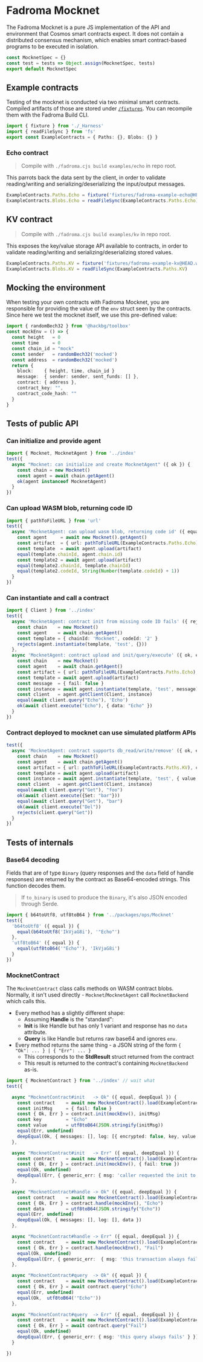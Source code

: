 # Fadroma Mocknet

The Fadroma Mocknet is a pure JS implementation of the
API and environment that Cosmos smart contracts expect.
It does not contain a distributed consensus mechanism,
which enables smart contract-based programs to be executed in isolation.

```typescript
const MocknetSpec = {}
const test = tests => Object.assign(MocknetSpec, tests)
export default MocknetSpec
```

## Example contracts

Testing of the mocknet is conducted via two minimal smart contracts.
Compiled artifacts of those are stored under [`/fixtures`](../fixtures).
You can recompile them with the Fadroma Build CLI.

```typescript
import { fixture } from './_Harness'
import { readFileSync } from 'fs'
export const ExampleContracts = { Paths: {}, Blobs: {} }
```

### Echo contract

> Compile with `./fadroma.cjs build examples/echo` in repo root.

This parrots back the data sent by the client, in order to validate
reading/writing and serializing/deserializing the input/output messages.

```typescript
ExampleContracts.Paths.Echo = fixture('fixtures/fadroma-example-echo@HEAD.wasm')
ExampleContracts.Blobs.Echo = readFileSync(ExampleContracts.Paths.Echo)
```

## KV contract

> Compile with `./fadroma.cjs build examples/kv` in repo root.

This exposes the key/value storage API available to contracts,
in order to validate reading/writing and serializing/deserializing stored values.

```typescript
ExampleContracts.Paths.KV = fixture('fixtures/fadroma-example-kv@HEAD.wasm')
ExampleContracts.Blobs.KV = readFileSync(ExampleContracts.Paths.KV)
```

## Mocking the environment

When testing your own contracts with Fadroma Mocknet, you are responsible
for providing the value of the `env` struct seen by the contracts.
Since here we test the mocknet itself, we use this pre-defined value:

```typescript
import { randomBech32 } from '@hackbg/toolbox'
const mockEnv = () => {
  const height   = 0
  const time     = 0
  const chain_id = "mock"
  const sender   = randomBech32('mocked')
  const address  = randomBech32('mocked')
  return {
    block:    { height, time, chain_id }
    message:  { sender: sender, sent_funds: [] },
    contract: { address },
    contract_key: "",
    contract_code_hash: ""
  }
}
```

## Tests of public API

### Can initialize and provide agent

```typescript
import { Mocknet, MocknetAgent } from '../index'
test({
  async "Mocknet: can initialize and create MocknetAgent" ({ ok }) {
    const chain = new Mocknet()
    const agent = await chain.getAgent()
    ok(agent instanceof MocknetAgent)
  }
})
```

### Can upload WASM blob, returning code ID

```typescript
import { pathToFileURL } from 'url'
test({
  async 'MocknetAgent: can upload wasm blob, returning code id' ({ equal }) {
    const agent     = await new Mocknet().getAgent()
    const artifact  = { url: pathToFileURL(ExampleContracts.Paths.Echo) }
    const template  = await agent.upload(artifact)
    equal(template.chainId, agent.chain.id)
    const template2 = await agent.upload(artifact)
    equal(template2.chainId, template.chainId)
    equal(template2.codeId, String(Number(template.codeId) + 1))
  }
})
```

### Can instantiate and call a contract

```typescript
import { Client } from '../index'
test({
  async 'MocknetAgent: contract init from missing code ID fails' ({ rejects }) {
    const chain    = new Mocknet()
    const agent    = await chain.getAgent()
    const template = { chainId: 'Mocknet', codeId: '2' }
    rejects(agent.instantiate(template, 'test', {}))
  },
  async 'MocknetAgent: contract upload and init/query/execute' ({ ok, equal }) {
    const chain    = new Mocknet()
    const agent    = await chain.getAgent()
    const artifact = { url: pathToFileURL(ExampleContracts.Paths.Echo), codeHash: 'something' }
    const template = await agent.upload(artifact)
    const message  = { fail: false }
    const instance = await agent.instantiate(template, 'test', message)
    const client   = agent.getClient(Client, instance)
    equal(await client.query("Echo"), 'Echo')
    ok(await client.execute("Echo"), { data: "Echo" })
  }
})
```

### Contract deployed to mocknet can use simulated platform APIs

```typescript
test({
  async 'MocknetAgent: contract supports db_read/write/remove' ({ ok, equal, rejects }) {
    const chain    = new Mocknet()
    const agent    = await chain.getAgent()
    const artifact = { url: pathToFileURL(ExampleContracts.Paths.KV), codeHash: 'something' }
    const template = await agent.upload(artifact)
    const instance = await agent.instantiate(template, 'test', { value: "foo" })
    const client   = agent.getClient(Client, instance)
    equal(await client.query("Get"), "foo")
    ok(await client.execute({Set: "bar"}))
    equal(await client.query("Get"), "bar")
    ok(await client.execute("Del"))
    rejects(client.query("Get"))
  }
})
```

## Tests of internals

### Base64 decoding

Fields that are of type `Binary` (query responses and the `data` field of handle responses)
are returned by the contract as Base64-encoded strings. This function decodes them.

> If `to_binary` is used to produce the `Binary`, it's also JSON encoded through Serde.

```typescript
import { b64toUtf8, utf8toB64 } from '../packages/ops/Mocknet'
test({
  'b64toUtf8' ({ equal }) {
    equal(b64toUtf8('IkVjaG8i'), '"Echo"')
  },
  'utf8toB64' ({ equal }) {
    equal(utf8toB64('"Echo"'), 'IkVjaG8i')
  }
})
```

### MocknetContract

The `MocknetContract` class calls methods on WASM contract blobs.
Normally, it isn't used directly - `Mocknet`/`MocknetAgent` call
`MocknetBackend` which calls this.

* Every method has a slightly different shape:
  * Assuming **Handle** is the "standard":
  * **Init** is like Handle but has only 1 variant and response has no `data` attribute.
  * **Query** is like Handle but returns raw base64 and ignores `env`.
* Every method returns the same thing - a JSON string of the form `{ "Ok": ... } | { "Err": ... }`
  * This corresponds to the **StdResult** struct returned from the contract
  * This result is returned to the contract's containing `MocknetBackend` as-is.

```typescript
import { MocknetContract } from '../index' // wait what
test({

  async "MocknetContract#init   -> Ok" ({ equal, deepEqual }) {
    const contract    = await new MocknetContract().load(ExampleContracts.Blobs.Echo)
    const initMsg     = { fail: false }
    const { Ok, Err } = contract.init(mockEnv(), initMsg)
    const key         = "Echo"
    const value       = utf8toB64(JSON.stringify(initMsg))
    equal(Err, undefined)
    deepEqual(Ok, { messages: [], log: [{ encrypted: false, key, value }] })
  },

  async "MocknetContract#init   -> Err" ({ equal, deepEqual }) {
    const contract    = await new MocknetContract().load(ExampleContracts.Blobs.Echo)
    const { Ok, Err } = contract.init(mockEnv(), { fail: true })
    equal(Ok, undefined)
    deepEqual(Err, { generic_err: { msg: 'caller requested the init to fail' } })
  },

  async "MocknetContract#handle -> Ok" ({ equal, deepEqual }) {
    const contract    = await new MocknetContract().load(ExampleContracts.Blobs.Echo)
    const { Ok, Err } = contract.handle(mockEnv(), "Echo")
    const data        = utf8toB64(JSON.stringify("Echo"))
    equal(Err, undefined)
    deepEqual(Ok, { messages: [], log: [], data })
  },

  async "MocknetContract#handle -> Err" ({ equal, deepEqual }) {
    const contract    = await new MocknetContract().load(ExampleContracts.Blobs.Echo)
    const { Ok, Err } = contract.handle(mockEnv(), "Fail")
    equal(Ok, undefined)
    deepEqual(Err, { generic_err:  { msg: 'this transaction always fails' } })
  },

  async "MocknetContract#query  -> Ok" ({ equal }) {
    const contract    = await new MocknetContract().load(ExampleContracts.Blobs.Echo)
    const { Ok, Err } = await contract.query("Echo")
    equal(Err, undefined)
    equal(Ok,  utf8toB64('"Echo"'))
  },

  async "MocknetContract#query  -> Err" ({ equal, deepEqual }) {
    const contract    = await new MocknetContract().load(ExampleContracts.Blobs.Echo)
    const { Ok, Err } = await contract.query("Fail")
    equal(Ok, undefined)
    deepEqual(Err, { generic_err: { msg: 'this query always fails' } })
  }

})
```
